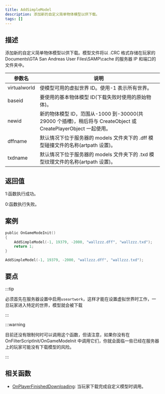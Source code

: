 ```yaml
---
title: AddSimpleModel
description: 添加新的自定义简单物体模型以供下载。
tags: []
---
```


<VersionWarnCN version='SA-MP 0.3.DL R1' />

## 描述

添加新的自定义简单物体模型以供下载。模型文件将以 .CRC 格式存储在玩家的 Documents\GTA San Andreas User Files\SAMP\cache 的服务器 IP 和端口的文件夹中。

| 参数名       | 说明                                                                                                           |
| ------------ | -------------------------------------------------------------------------------------------------------------- |
| virtualworld | 使模型可用的虚拟世界 ID。使用-1 表示所有世界。                                                                 |
| baseid       | 要使用的基本物体模型 ID(下载失败时使用的原始物体)。                                                            |
| newid        | 新的物体模型 ID，范围从-1000 到-30000(共 29000 个插槽)，稍后将与 CreateObject 或 CreatePlayerObject 一起使用。 |
| dffname      | 默认情况下位于服务器的 models 文件夹下的 .dff 模型碰撞文件的名称(artpath 设置)。                               |
| txdname      | 默认情况下位于服务器的 models 文件夹下的 .txd 模型纹理文件的名称(artpath 设置)。                               |

## 返回值

1:函数执行成功。

0:函数执行失败。

## 案例

```c
public OnGameModeInit()
{
    AddSimpleModel(-1, 19379, -2000, "wallzzz.dff", "wallzzz.txd");
    return 1;
}
```

```c
AddSimpleModel(-1, 19379, -2000, "wallzzz.dff", "wallzzz.txd");
```

## 要点

:::tip

必须首先在服务器设置中启用`useartwork`，这样才能在设置虚拟世界时工作，一旦玩家进入特定的世界，模型就会被下载

:::

:::warning

目前还没有限制何时可以调用这个函数，但请注意，如果你没有在 OnFilterScriptInit/OnGameModeInit 中调用它们，你就会面临一些已经在服务器上的玩家可能没有下载模型的风险。

:::

## 相关函数

- [OnPlayerFinishedDownloading](../callbacks/OnPlayerFinishedDownloading): 当玩家下载完成自定义模型时调用。
